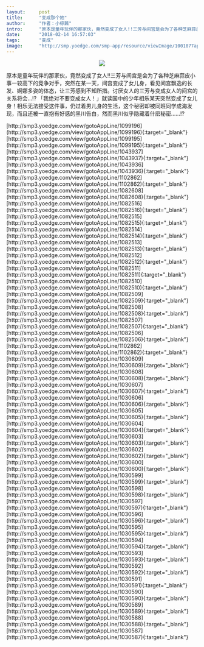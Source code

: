 ```yaml
---
layout:     post
title:      "变成那个她"
author:     "作者：小椋茜"
intro:      "原本是童年玩伴的那家伙，竟然变成了女人!!三芳与间宫是会为了各种芝麻蒜皮小事一较高下的竞争对手，突然在某一天，间宫变成了女儿身，看见间宫飘逸的长发、婀娜多姿的体态，让三芳感到不知所措。讨厌女人的三芳与变成女人的间宫的关系将会…!? 「我绝对不要变成女人！」就读国中的少年相乐某天突然变成了女儿身！相乐无法接受这件事，仍过着男儿身的生活，这个秘密却被同班同学成海发现，而且还被一直抱有好感的黑川告白，然而黑川似乎隐藏着什麽秘密……!?"
date:       "2018-02-14 16:57:03"
tags:       "变成"
image:      "http://smp.yoedge.com/smp-app/resource/viewImage/1001077appline.png"
---
```

<div style="text-align: center">
<p><img src="http://smp.yoedge.com/smp-app/resource/viewImage/1001077appline.png"/></p>
</div>
<p class="post-meta">
<span>原本是童年玩伴的那家伙，竟然变成了女人!!三芳与间宫是会为了各种芝麻蒜皮小事一较高下的竞争对手，突然在某一天，间宫变成了女儿身，看见间宫飘逸的长发、婀娜多姿的体态，让三芳感到不知所措。讨厌女人的三芳与变成女人的间宫的关系将会…!? 「我绝对不要变成女人！」就读国中的少年相乐某天突然变成了女儿身！相乐无法接受这件事，仍过着男儿身的生活，这个秘密却被同班同学成海发现，而且还被一直抱有好感的黑川告白，然而黑川似乎隐藏着什麽秘密……!?</span>
</p>
[http://smp3.yoedge.com/view/gotoAppLine/1099196](http://smp3.yoedge.com/view/gotoAppLine/1099196){:target="_blank"}
[http://smp3.yoedge.com/view/gotoAppLine/1099195](http://smp3.yoedge.com/view/gotoAppLine/1099195){:target="_blank"}
[http://smp3.yoedge.com/view/gotoAppLine/1043937](http://smp3.yoedge.com/view/gotoAppLine/1043937){:target="_blank"}
[http://smp3.yoedge.com/view/gotoAppLine/1043936](http://smp3.yoedge.com/view/gotoAppLine/1043936){:target="_blank"}
[http://smp3.yoedge.com/view/gotoAppLine/1102862](http://smp3.yoedge.com/view/gotoAppLine/1102862){:target="_blank"}
[http://smp3.yoedge.com/view/gotoAppLine/1082608](http://smp3.yoedge.com/view/gotoAppLine/1082608){:target="_blank"}
[http://smp3.yoedge.com/view/gotoAppLine/1082516](http://smp3.yoedge.com/view/gotoAppLine/1082516){:target="_blank"}
[http://smp3.yoedge.com/view/gotoAppLine/1082515](http://smp3.yoedge.com/view/gotoAppLine/1082515){:target="_blank"}
[http://smp3.yoedge.com/view/gotoAppLine/1082514](http://smp3.yoedge.com/view/gotoAppLine/1082514){:target="_blank"}
[http://smp3.yoedge.com/view/gotoAppLine/1082513](http://smp3.yoedge.com/view/gotoAppLine/1082513){:target="_blank"}
[http://smp3.yoedge.com/view/gotoAppLine/1082512](http://smp3.yoedge.com/view/gotoAppLine/1082512){:target="_blank"}
[http://smp3.yoedge.com/view/gotoAppLine/1082511](http://smp3.yoedge.com/view/gotoAppLine/1082511){:target="_blank"}
[http://smp3.yoedge.com/view/gotoAppLine/1082510](http://smp3.yoedge.com/view/gotoAppLine/1082510){:target="_blank"}
[http://smp3.yoedge.com/view/gotoAppLine/1082509](http://smp3.yoedge.com/view/gotoAppLine/1082509){:target="_blank"}
[http://smp3.yoedge.com/view/gotoAppLine/1082508](http://smp3.yoedge.com/view/gotoAppLine/1082508){:target="_blank"}
[http://smp3.yoedge.com/view/gotoAppLine/1082507](http://smp3.yoedge.com/view/gotoAppLine/1082507){:target="_blank"}
[http://smp3.yoedge.com/view/gotoAppLine/1082506](http://smp3.yoedge.com/view/gotoAppLine/1082506){:target="_blank"}
[http://smp3.yoedge.com/view/gotoAppLine/1102862](http://smp3.yoedge.com/view/gotoAppLine/1102862){:target="_blank"}
[http://smp3.yoedge.com/view/gotoAppLine/1030609](http://smp3.yoedge.com/view/gotoAppLine/1030609){:target="_blank"}
[http://smp3.yoedge.com/view/gotoAppLine/1030608](http://smp3.yoedge.com/view/gotoAppLine/1030608){:target="_blank"}
[http://smp3.yoedge.com/view/gotoAppLine/1030607](http://smp3.yoedge.com/view/gotoAppLine/1030607){:target="_blank"}
[http://smp3.yoedge.com/view/gotoAppLine/1030606](http://smp3.yoedge.com/view/gotoAppLine/1030606){:target="_blank"}
[http://smp3.yoedge.com/view/gotoAppLine/1030605](http://smp3.yoedge.com/view/gotoAppLine/1030605){:target="_blank"}
[http://smp3.yoedge.com/view/gotoAppLine/1030604](http://smp3.yoedge.com/view/gotoAppLine/1030604){:target="_blank"}
[http://smp3.yoedge.com/view/gotoAppLine/1030603](http://smp3.yoedge.com/view/gotoAppLine/1030603){:target="_blank"}
[http://smp3.yoedge.com/view/gotoAppLine/1030602](http://smp3.yoedge.com/view/gotoAppLine/1030602){:target="_blank"}
[http://smp3.yoedge.com/view/gotoAppLine/1030600](http://smp3.yoedge.com/view/gotoAppLine/1030600){:target="_blank"}
[http://smp3.yoedge.com/view/gotoAppLine/1030599](http://smp3.yoedge.com/view/gotoAppLine/1030599){:target="_blank"}
[http://smp3.yoedge.com/view/gotoAppLine/1030598](http://smp3.yoedge.com/view/gotoAppLine/1030598){:target="_blank"}
[http://smp3.yoedge.com/view/gotoAppLine/1030597](http://smp3.yoedge.com/view/gotoAppLine/1030597){:target="_blank"}
[http://smp3.yoedge.com/view/gotoAppLine/1030596](http://smp3.yoedge.com/view/gotoAppLine/1030596){:target="_blank"}
[http://smp3.yoedge.com/view/gotoAppLine/1030595](http://smp3.yoedge.com/view/gotoAppLine/1030595){:target="_blank"}
[http://smp3.yoedge.com/view/gotoAppLine/1030594](http://smp3.yoedge.com/view/gotoAppLine/1030594){:target="_blank"}
[http://smp3.yoedge.com/view/gotoAppLine/1030593](http://smp3.yoedge.com/view/gotoAppLine/1030593){:target="_blank"}
[http://smp3.yoedge.com/view/gotoAppLine/1030592](http://smp3.yoedge.com/view/gotoAppLine/1030592){:target="_blank"}
[http://smp3.yoedge.com/view/gotoAppLine/1030591](http://smp3.yoedge.com/view/gotoAppLine/1030591){:target="_blank"}
[http://smp3.yoedge.com/view/gotoAppLine/1030590](http://smp3.yoedge.com/view/gotoAppLine/1030590){:target="_blank"}
[http://smp3.yoedge.com/view/gotoAppLine/1030589](http://smp3.yoedge.com/view/gotoAppLine/1030589){:target="_blank"}
[http://smp3.yoedge.com/view/gotoAppLine/1030588](http://smp3.yoedge.com/view/gotoAppLine/1030588){:target="_blank"}
[http://smp3.yoedge.com/view/gotoAppLine/1030587](http://smp3.yoedge.com/view/gotoAppLine/1030587){:target="_blank"}


